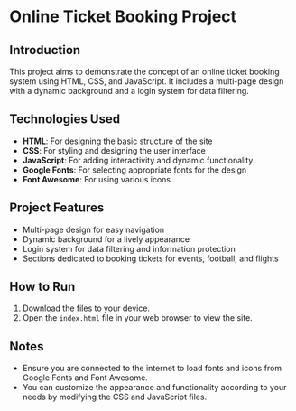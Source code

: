 # Online Ticket Booking Project

## Introduction
This project aims to demonstrate the concept of an online ticket booking system using HTML, CSS, and JavaScript. It includes a multi-page design with a dynamic background and a login system for data filtering.

## Technologies Used
- **HTML**: For designing the basic structure of the site
- **CSS**: For styling and designing the user interface
- **JavaScript**: For adding interactivity and dynamic functionality
- **Google Fonts**: For selecting appropriate fonts for the design
- **Font Awesome**: For using various icons

## Project Features
- Multi-page design for easy navigation
- Dynamic background for a lively appearance
- Login system for data filtering and information protection
- Sections dedicated to booking tickets for events, football, and flights

## How to Run
1. Download the files to your device.
2. Open the `index.html` file in your web browser to view the site.

## Notes
- Ensure you are connected to the internet to load fonts and icons from Google Fonts and Font Awesome.
- You can customize the appearance and functionality according to your needs by modifying the CSS and JavaScript files.
